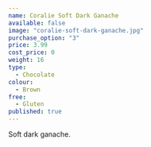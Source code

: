 ```yaml
---
name: Coralie Soft Dark Ganache
available: false
image: "coralie-soft-dark-ganache.jpg"
purchase_option: "3"
price: 3.99
cost_price: 0
weight: 16
type: 
  - Chocolate
colour: 
  - Brown
free: 
  - Gluten
published: true
---
```

Soft dark ganache.